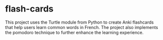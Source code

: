 # flash-cards
This project uses the Turtle module from Python to create Anki flashcards that help users learn common words in French. The project also implements the pomodoro technique to further enhance the learning experience.
